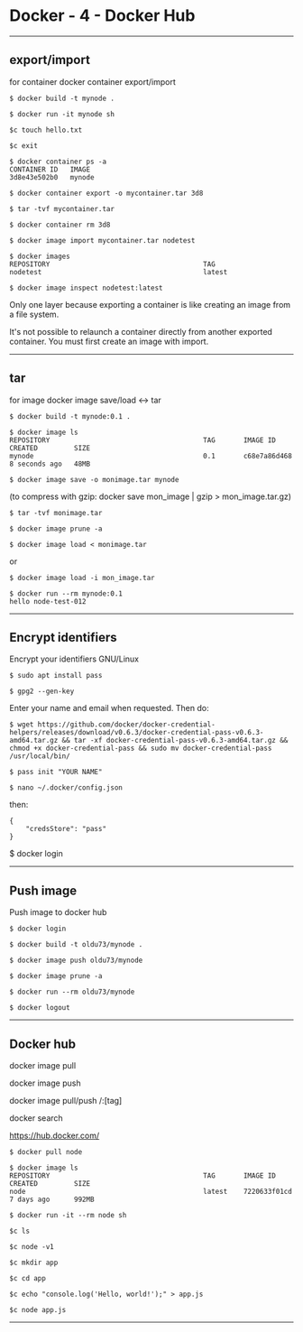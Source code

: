 # Docker - 4 - Docker Hub

***

## export/import

for container
docker container export/import

```
$ docker build -t mynode .

$ docker run -it mynode sh

$c touch hello.txt

$c exit

$ docker container ps -a
CONTAINER ID   IMAGE
3d8e43e502b0   mynode

$ docker container export -o mycontainer.tar 3d8

$ tar -tvf mycontainer.tar

$ docker container rm 3d8

$ docker image import mycontainer.tar nodetest

$ docker images
REPOSITORY                                      TAG
nodetest                                        latest

$ docker image inspect nodetest:latest
```

Only one layer because exporting a container is like creating an image from a file system.

It's not possible to relaunch a container directly from another exported container.
You must first create an image with import.

***

## tar

for image
docker image save/load <-> tar

```
$ docker build -t mynode:0.1 .

$ docker image ls
REPOSITORY                                      TAG       IMAGE ID       CREATED         SIZE  
mynode                                          0.1       c68e7a86d468   8 seconds ago   48MB

$ docker image save -o monimage.tar mynode
```

(to compress with gzip: docker save mon_image | gzip > mon_image.tar.gz)

```
$ tar -tvf monimage.tar

$ docker image prune -a

$ docker image load < monimage.tar
```

or

```
$ docker image load -i mon_image.tar

$ docker run --rm mynode:0.1
hello node-test-012
```

***

## Encrypt identifiers

Encrypt your identifiers GNU/Linux

```
$ sudo apt install pass

$ gpg2 --gen-key
```

Enter your name and email when requested. Then do:

```
$ wget https://github.com/docker/docker-credential-helpers/releases/download/v0.6.3/docker-credential-pass-v0.6.3-amd64.tar.gz && tar -xf docker-credential-pass-v0.6.3-amd64.tar.gz && chmod +x docker-credential-pass && sudo mv docker-credential-pass /usr/local/bin/

$ pass init "YOUR NAME"

$ nano ~/.docker/config.json
```

then:

```
{
    "credsStore": "pass"
}
```

$ docker login

***

## Push image

Push image to docker hub

```
$ docker login

$ docker build -t oldu73/mynode .

$ docker image push oldu73/mynode

$ docker image prune -a

$ docker run --rm oldu73/mynode

$ docker logout
```

***

## Docker hub

docker image pull

docker image push

docker image pull/push <username>/<repertoire>:[tag]

docker search

https://hub.docker.com/

```
$ docker pull node

$ docker image ls
REPOSITORY                                      TAG       IMAGE ID       CREATED         SIZE
node                                            latest    7220633f01cd   7 days ago      992MB

$ docker run -it --rm node sh

$c ls

$c node -v1

$c mkdir app

$c cd app

$c echo "console.log('Hello, world!');" > app.js

$c node app.js
```

***
